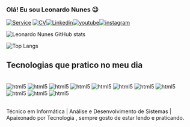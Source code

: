 ### Olá! Eu sou Leonardo Nunes 😉

[![Service](https://img.shields.io/badge/website-000000?style=for-the-badge&logo=About.me&logoColor=white)](https://devweb.swiftdev.com.br/)
[![CV](https://img.shields.io/badge/website-000000?style=for-the-badge&logo=About.me&logoColor=white)](https://leonardosoaresnunes.github.io/Leonardo-Nunes-cv-index/)[![Linkedin](https://img.shields.io/badge/LinkedIn-0077B5?style=for-the-badge&logo=linkedin&logoColor=white)](https://www.linkedin.com/in/leonardo-nunes-239025bb/)[![youtube](https://img.shields.io/badge/YouTube-FF0000?style=for-the-badge&logo=youtube&logoColor=white)](https://www.youtube.com/@leonardo_nunes13)[![instagram](https://img.shields.io/badge/Instagram-E4405F?style=for-the-badge&logo=instagram&logoColor=white)](https://www.instagram.com/leonardo.nunes.dev/)

![Leonardo Nunes GitHub stats](https://github-readme-stats.vercel.app/api?username=LeonardoSoaresNunes&show_icons=true&theme=dracula)

![Top Langs](https://github-readme-stats.vercel.app/api/top-langs/?username=LeonardoSoaresNunes&hide_progress=true)


## Tecnologias que pratico no meu dia
<div style="display: inline_block"><br/>
    <img align="center" alt="html5"src="https://img.shields.io/badge/HTML5-E34F26?style=for-the-badge&logo=html5&logoColor=white"/>
    <img align="center" alt="html5"src=https://img.shields.io/badge/CSS3-1572B6?style=for-the-badge&logo=css3&logoColor=white/>
    <img align="center" alt="html5"src="https://img.shields.io/badge/JavaScript-F7DF1E?style=for-the-badge&logo=javascript&logoColor=black"/>
    <img align="center" alt="html5"src=https://img.shields.io/badge/Express.js-404D59?style=for-the-badge
    />
    <img align="center" alt="html5"src=https://img.shields.io/badge/Node.js-43853D?style=for-the-badge&logo=node.js&logoColor=white/>
    <img align="center" alt="html5"src=https://img.shields.io/badge/PHP-777BB4?style=for-the-badge&logo=php&logoColor=white/>   
    <img align="center" alt="html5"src=https://img.shields.io/badge/Laravel-FF2D20?style=for-the-badge&logo=laravel&logoColor=white/>
     <img align="center" alt="html5"src=https://img.shields.io/badge/Bootstrap-563D7C?style=for-the-badge&logo=bootstrap&logoColor=white>
      <img align="center" alt="html5"src=https://img.shields.io/badge/MySQL-00000F?style=for-the-badge&logo=mysql&logoColor=white>
      <img align="center" alt="html5"src=https://img.shields.io/badge/MongoDB-4EA94B?style=for-the-badge&logo=mongodb&logoColor=white>
      <img align="center" alt="html5"src=https://img.shields.io/badge/TypeScript-007ACC?style=for-the-badge&logo=typescript&logoColor=white>
</div><br/>

Técnico em Informática | Análise e Desenvolvimento de Sistemas | Apaixonado por Tecnologia , sempre gosto de estar lendo e praticando.


    

   
    



